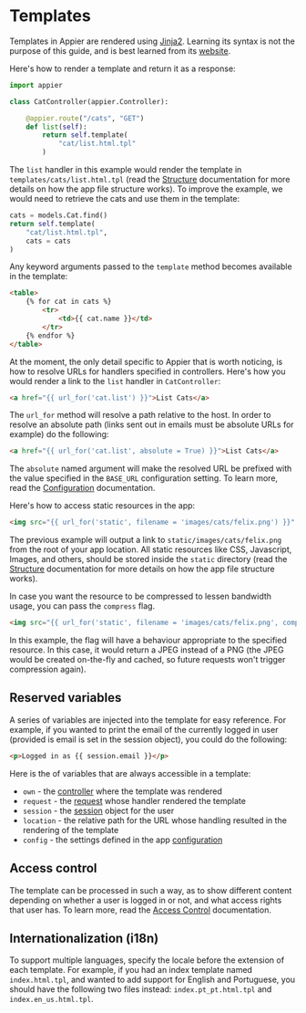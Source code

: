 # Templates

Templates in Appier are rendered using [Jinja2](http://jinja.pocoo.org/). Learning
its syntax is not the purpose of this guide, and is best learned from its
[website](http://jinja.pocoo.org/).

Here's how to render a template and return it as a response:

```python
import appier

class CatController(appier.Controller):

    @appier.route("/cats", "GET")
    def list(self):
        return self.template(
            "cat/list.html.tpl"
        )
```

The `list` handler in this example would render the template in
`templates/cats/list.html.tpl` (read the [Structure](structure.md)
documentation for more details on how the app file structure works).
To improve the example, we would need to retrieve the cats and use
them in the template:

```python
cats = models.Cat.find()
return self.template(
    "cat/list.html.tpl",
    cats = cats
)
```

Any keyword arguments passed to the `template` method becomes available in the template:

```html
<table>
    {% for cat in cats %}
        <tr>
            <td>{{ cat.name }}</td>
        </tr>
    {% endfor %}
</table>
```

At the moment, the only detail specific to Appier that is worth noticing, is how to resolve
URLs for handlers specified in controllers. Here's how you would render a link to the
`list` handler in `CatController`:

```html
<a href="{{ url_for('cat.list') }}">List Cats</a>
```

The `url_for` method will resolve a path relative to the host. In order to resolve an absolute path
(links sent out in emails must be absolute URLs for example) do the following:

```html
<a href="{{ url_for('cat.list', absolute = True) }}">List Cats</a>
```

The `absolute` named argument will make the resolved URL be prefixed with the value specified
in the `BASE_URL` configuration setting. To learn more, read the [Configuration](configuration.md)
documentation.

Here's how to access static resources in the app:

```html
<img src="{{ url_for('static', filename = 'images/cats/felix.png') }}" />
```

The previous example will output a link to `static/images/cats/felix.png` from
the root of your app location. All static resources like CSS, Javascript, Images,
and others, should be stored inside the `static` directory (read the [Structure](structure.md)
documentation for more details on how the app file structure works).

In case you want the resource to be compressed to lessen bandwidth usage, you can pass the `compress` flag.

```html
<img src="{{ url_for('static', filename = 'images/cats/felix.png', compress = True) }}" />
```

In this example, the flag will have a behaviour appropriate to the specified resource.
In this case, it would return a JPEG instead of a PNG (the JPEG would be created on-the-fly 
and cached, so future requests won't trigger compression again).

## Reserved variables

A series of variables are injected into the template for easy reference. For example,
if you wanted to print the email of the currently logged in user (provided is email
is set in the session object), you could do the following:

```html
<p>Logged in as {{ session.email }}</p>
```

Here is the of variables that are always accessible in a template:

* `own` - the [controller](controllers.md) where the template was rendered
* `request` - the [request](requests.md) whose handler rendered the template
* `session` - the [session](sessions.md) object for the user
* `location` - the relative path for the URL whose handling resulted in the rendering of the template
* `config` - the settings defined in the app [configuration](configuration.md)

## Access control

The template can be processed in such a way, as to show different content depending
on whether a user is logged in or not, and what access rights that user has. To learn
more, read the [Access Control](access_control.md) documentation.

## Internationalization (i18n)

To support multiple languages, specify the locale before the extension of each template.
For example, if you had an index template named `index.html.tpl`, and wanted to add support
for English and Portuguese, you should have the following two files instead: `index.pt_pt.html.tpl`
and `index.en_us.html.tpl`.

